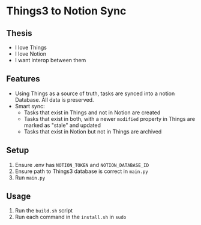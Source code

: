 # Things3 to Notion Sync

## Thesis
* I love Things
* I love Notion
* I want interop between them

## Features
* Using Things as a source of truth, tasks are synced into a notion Database. All data is preserved.
* Smart sync:
    * Tasks that exist in Things and not in Notion are created
    * Tasks that exist in both, with a newer `modified` property in Things are marked as "stale" and updated
    * Tasks that exist in Notion but not in Things are archived

## Setup
1) Ensure .env has `NOTION_TOKEN` and `NOTION_DATABASE_ID`
2) Ensure path to Things3 database is correct in `main.py`
3) Run `main.py`


## Usage
1) Run the `build.sh` script
2) Run each command in the `install.sh` in `sudo`